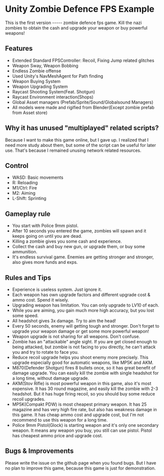 # Unity Zombie Defence FPS Example
This is the first version ----- zombie defence fps game. Kill the nazi zombies to obtain the cash and upgrade your weapon or buy powerful weapons!


## Features
- Extended Standard FPSController: Recoil, Fixing Jump related glitches
- Weapon Sway, Weapon Bobbing
- Endless Zombie offense
- Used Unity's NavMeshAgent for Path finding
- Weapon Buying System
- Weapon Upgrading System
- Raycast Shooting System(Feat. Shotgun)
- Raycast Environment interaction(Shops)
- Global Asset managers (Prefab/Sprite/Sound/Globalsound Managers)
- All models were made and rigified from Blender(Except zombie prefab from Asset store)


## Why it has unused "multiplayed" related scripts?
Because I want to make this game online, but I gave up. I realized that I need more study about them, but some of the script can be useful for later use.
That's because I remained unusing network related resources.


## Control
- WASD: Basic movements
- R: Reloading
- M1/Ctrl: Fire
- M2: Aiming
- L-Shift: Sprinting


## Gameplay rule
- You start with Police 9mm pistol.
- After 10 seconds you entered the game, zombies will spawn and it keeps going on until you are dead.
- Killing a zombie gives you some cash and experience.
- Collect the cash and buy new gun, or upgrade them, or buy some ammunition.
- It's endless survival game. Enemies are getting stronger and stronger, also gives more funds and exps.


## Rules and Tips
- Experience is useless system. Just ignore it.
- Each weapon has own upgrade factors and different upgrade cost & ammo cost. Spend it wisely.
- Upgrading weapon has limitation. You can only upgrade to LV10 of each.
- While you are aiming, you gain much more high accuracy, but you lost some speed.
- All headshot gives 3x damage. Try to aim the head!
- Every 50 seconds, enemy will getting tough and stronger. Don't forget to upgrade your weapon damage or get some more powerful weapon!
- Weapon upgrade is not sharing for all weapons. Don't confuse.
- Zombie has an "attackable" angle sight. If you are get closed enough to being attacked, but zombie is not facing to you directly, he can't attack you and try to rotate to face you.
- Reduce recoil upgrade helps you shoot enemy more precisely. This upgrade especially good for automatic weapons, like MP5K and AKM.
- M870(Defender Shotgun) fires 8 bullets once, so it has great benefit of damage upgrade. You can easily kill the zombie with single headshot for a long time, without damage upgrade.
- AKM(Stov Rifle) is most powerful weapon in this game, also it's most expensive. It has 30 round magazine, and easily kill the zombie with 2-3 headshot. But it has huge firing recoil, so you should buy some reduce recoil upgrades.
- MP5K(Compakt PDW) is most cheapest primary weapon. It has 25 magazine and has very high fire rate, but also has weakness damage in this game. It has cheap ammo cost and upgrade cost, but I'm not recommend to use this weapon for a long time.
- Police 9mm Pistol(Glock) is starting weapon and it's only one secondary weapon. It means any weapon you buy, you still can use pistol. Pistol has cheapest ammo price and upgrade cost.


## Bugs & Improvements
Please write the issue on the github page when you found bugs. But I have no plan to improve this game, because this game is just for demonstration.

